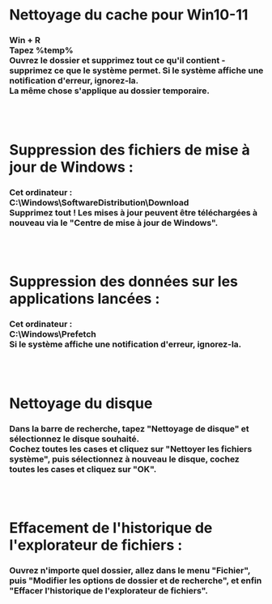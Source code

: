 # Nettoyage du cache pour Win10-11

### Win + R <br> Tapez %temp% <br> Ouvrez le dossier et supprimez tout ce qu'il contient - supprimez ce que le système permet. Si le système affiche une notification d'erreur, ignorez-la. <br> La même chose s'applique au dossier temporaire.

<br>
<br>

# Suppression des fichiers de mise à jour de Windows :

### Cet ordinateur : <br> C:\Windows\SoftwareDistribution\Download <br> Supprimez tout ! Les mises à jour peuvent être téléchargées à nouveau via le "Centre de mise à jour de Windows".

<br>
<br>

# Suppression des données sur les applications lancées :

### Cet ordinateur : <br> C:\Windows\Prefetch <br> Si le système affiche une notification d'erreur, ignorez-la.

<br>
<br>

# Nettoyage du disque

### Dans la barre de recherche, tapez "Nettoyage de disque" et sélectionnez le disque souhaité. <br> Cochez toutes les cases et cliquez sur "Nettoyer les fichiers système", puis sélectionnez à nouveau le disque, cochez toutes les cases et cliquez sur "OK".

<br>
<br>

# Effacement de l'historique de l'explorateur de fichiers :

### Ouvrez n'importe quel dossier, allez dans le menu "Fichier", puis "Modifier les options de dossier et de recherche", et enfin "Effacer l'historique de l'explorateur de fichiers".
